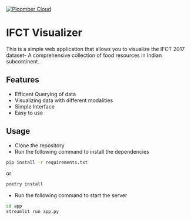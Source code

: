 [![Ploomber Cloud](https://github.com/p1utoze/IFCT/actions/workflows/ploomber-cloud.yaml/badge.svg?branch=main)](https://github.com/p1utoze/IFCT/actions/workflows/ploomber-cloud.yaml)

# IFCT Visualizer

This is a simple web application that allows you to visualize the IFCT 2017 dataset- A comprehensive collection of food resources in Indian subcontinent.

## Features
- Efficent Querying of data
- Visualizing data with different modalities
- Simple Interface
- Easy to use

## Usage
- Clone the repository
- Run the following command to install the dependencies
```bash
pip install -r requirements.txt
```
or 
```bash
poetry install 
```
- Run the following command to start the server
```bash
cd app
streamlit run app.py
```



